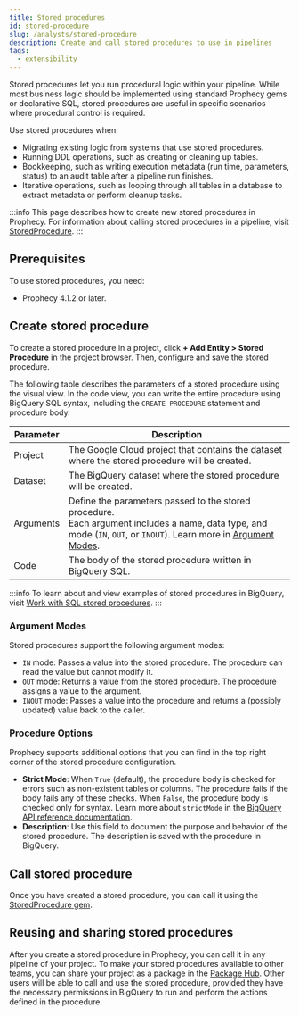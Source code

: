 ```yaml
---
title: Stored procedures
id: stored-procedure
slug: /analysts/stored-procedure
description: Create and call stored procedures to use in pipelines
tags:
  - extensibility
---
```


Stored procedures let you run procedural logic within your pipeline. While most business logic should be implemented using standard Prophecy gems or declarative SQL, stored procedures are useful in specific scenarios where procedural control is required.

Use stored procedures when:

- Migrating existing logic from systems that use stored procedures.
- Running DDL operations, such as creating or cleaning up tables.
- Bookkeeping, such as writing execution metadata (run time, parameters, status) to an audit table after a pipeline run finishes.
- Iterative operations, such as looping through all tables in a database to extract metadata or perform cleanup tasks.

:::info
This page describes how to create new stored procedures in Prophecy. For information about calling stored procedures in a pipeline, visit [StoredProcedure](/analysts/stored-procedure-gem).
:::

## Prerequisites

To use stored procedures, you need:

- Prophecy 4.1.2 or later.

## Create stored procedure

To create a stored procedure in a project, click **+ Add Entity > Stored Procedure** in the project browser. Then, configure and save the stored procedure.

The following table describes the parameters of a stored procedure using the visual view. In the code view, you can write the entire procedure using BigQuery SQL syntax, including the `CREATE PROCEDURE` statement and procedure body.

| Parameter | Description                                                                                                                                                                               |
| --------- | ----------------------------------------------------------------------------------------------------------------------------------------------------------------------------------------- |
| Project   | The Google Cloud project that contains the dataset where the stored procedure will be created.                                                                                            |
| Dataset   | The BigQuery dataset where the stored procedure will be created.                                                                                                                          |
| Arguments | Define the parameters passed to the stored procedure. <br/>Each argument includes a name, data type, and mode (`IN`, `OUT`, or `INOUT`). Learn more in [Argument Modes](#argument-modes). |
| Code      | The body of the stored procedure written in BigQuery SQL.                                                                                                                                 |

:::info
To learn about and view examples of stored procedures in BigQuery, visit [Work with SQL stored procedures](https://cloud.google.com/bigquery/docs/procedures).
:::

### Argument Modes

Stored procedures support the following argument modes:

- `IN` mode: Passes a value into the stored procedure. The procedure can read the value but cannot modify it.
- `OUT` mode: Returns a value from the stored procedure. The procedure assigns a value to the argument.
- `INOUT` mode: Passes a value into the procedure and returns a (possibly updated) value back to the caller.

### Procedure Options

Prophecy supports additional options that you can find in the top right corner of the stored procedure configuration.

- **Strict Mode**: When `True` (default), the procedure body is checked for errors such as non-existent tables or columns. The procedure fails if the body fails any of these checks. When `False`, the procedure body is checked only for syntax. Learn more about `strictMode` in the [BigQuery API reference documentation](https://cloud.google.com/bigquery/docs/reference/rest/v2/routines).
- **Description**: Use this field to document the purpose and behavior of the stored procedure. The description is saved with the procedure in BigQuery.

## Call stored procedure

Once you have created a stored procedure, you can call it using the [StoredProcedure gem](/analysts/stored-procedure-gem).

## Reusing and sharing stored procedures

After you create a stored procedure in Prophecy, you can call it in any pipeline of your project. To make your stored procedures available to other teams, you can share your project as a package in the [Package Hub](/engineers/package-hub). Other users will be able to call and use the stored procedure, provided they have the necessary permissions in BigQuery to run and perform the actions defined in the procedure.
